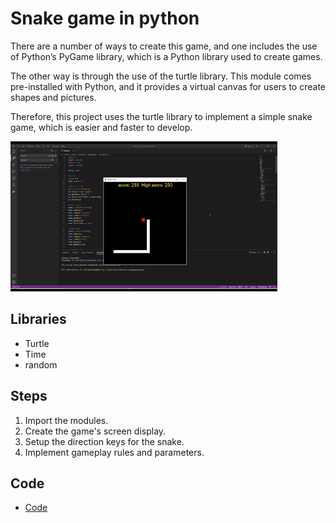 # Snake game in python


There are a number of ways to create this game, and one includes the use of Python’s PyGame library, which is a Python library used to create games.

The other way is through the use of the turtle library. This module comes pre-installed with Python, and it provides a virtual canvas for users to create shapes and pictures.

Therefore, this project uses the turtle library to implement a simple snake game, which is easier and faster to develop.

<img src="data/test.gif" height="240" >



## Libraries

* Turtle
* Time
* random


## Steps

1. Import the modules.
2. Create the game's screen display. 
3. Setup the direction keys for the snake.
4. Implement gameplay rules and parameters.

## Code

* [Code](code/code.py/)
